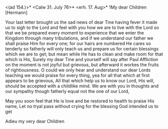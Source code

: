 <(ad 154.)>* <Calw 31. July 76>*
 <erh. 17. Aug>*
1My dear Children [Hermann]

Your last letter brought us the sad news of dear Tine having fever it made us to sigh to the Lord and feel with you how we are to live with the Lord so that we be prepared every moment to experience that we enter the Kingdom through many tribulations, and if we understand our father we shall praise Him for every one; for our hairs are numbered He cares so tenderly so fatherly will only teach us and prepare us for certain blessings which we are to get; but mean while He has to clean and make room for that which is His, Surely my dear Tine and yourself will say after Paul Affliction on the moment is not joyful but grievous, but afterward it workes the fruits of rightiousness. O could we only hear and understand our dear Lords teaching we would praise for every thing, yea for all that which at first appears to be grievous, All that which help us to know our Lord, His will, should be accepted with a childlike mind. We are with you in thoughts and our sympathy though fatherly equal not the one of our Lord,

May you soon feel that He is love and be restored to health to praise His name, Let no tryal pass without crying for the blessing God intended us to get

Adieu my very dear Children
